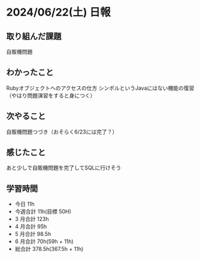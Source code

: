 # 2024/06/22(土) 日報

## 取り組んだ課題
自販機問題

## わかったこと
Rubyオブジェクトへのアクセスの仕方
シンボルというJavaにはない機能の復習（やはり問題演習をすると身につく）

## 次やること
自販機問題つづき（おそらく6/23には完了？）

## 感じたこと
あと少しで自販機問題を完了してSQLに行けそう

## 学習時間

- 今日 11h
- 今週合計 11h(目標 50H)
- 3 月合計 123h
- 4 月合計 95h
- 5 月合計 98.5h
- 6 月合計 70h(59h + 11h)
- 総合計 378.5h(367.5h + 11h)
